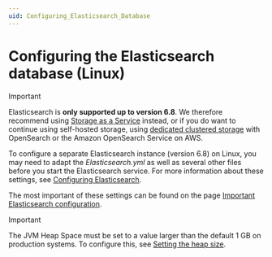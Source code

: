 ```yaml
---
uid: Configuring_Elasticsearch_Database
---
```


# Configuring the Elasticsearch database (Linux)

> [!IMPORTANT]
> Elasticsearch is **only supported up to version 6.8**. We therefore recommend using [Storage as a Service](xref:STaaS) instead, or if you do want to continue using self-hosted storage, using [dedicated clustered storage](xref:Dedicated_clustered_storage) with OpenSearch or the Amazon OpenSearch Service on AWS.

To configure a separate Elasticsearch instance (version 6.8) on Linux, you may need to adapt the *Elasticsearch.yml* as well as several other files before you start the Elasticsearch service. For more information about these settings, see [Configuring Elasticsearch](https://www.elastic.co/guide/en/elasticsearch/reference/6.8/settings.html).

The most important of these settings can be found on the page [Important Elasticsearch configuration](https://www.elastic.co/guide/en/elasticsearch/reference/6.8/important-settings.html).

> [!IMPORTANT]
> The JVM Heap Space must be set to a value larger than the default 1 GB on production systems. To configure this, see [Setting the heap size](https://www.elastic.co/guide/en/elasticsearch/reference/6.8/heap-size.html).
